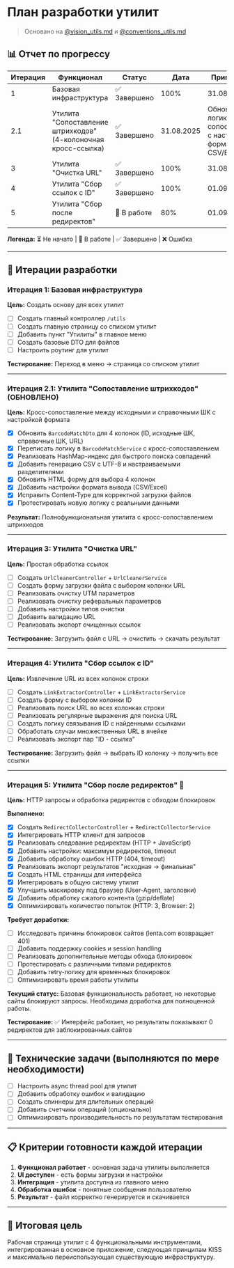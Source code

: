 # План разработки утилит

> Основано на [@vision_utils.md](../vision_utils.md) и [@conventions_utils.md](../conventions_utils.md)

## 📊 Отчет по прогрессу

| Итерация | Функционал | Статус | Дата | Примечания |
|----------|------------|--------|------|------------|
| 1 | Базовая инфраструктура | ✅ Завершено | 100% | 31.08.2025 |
| 2.1 | Утилита "Сопоставление штрихкодов" (4-колоночная кросс-ссылка) | ✅ Завершено | 31.08.2025 | Обновлена логика кросс-сопоставления с настройкой формата CSV/Excel |
| 3 | Утилита "Очистка URL" | ✅ Завершено | 100% | 31.08.2025 |
| 4 | Утилита "Сбор ссылок с ID" | ✅ Завершено | 100% | 01.09.2025 |
| 5 | Утилита "Сбор после редиректов" | 🔄 В работе | 80% | 01.09.2025 |

**Легенда:** ⏳ Не начато | 🔄 В работе | ✅ Завершено | ❌ Ошибка

---

## 🚀 Итерации разработки

### Итерация 1: Базовая инфраструктура
**Цель:** Создать основу для всех утилит

- [ ] Создать главный контроллер `/utils`
- [ ] Создать главную страницу со списком утилит  
- [ ] Добавить пункт "Утилиты" в главное меню
- [ ] Создать базовые DTO для файлов
- [ ] Настроить роутинг для утилит

**Тестирование:** Переход в меню → страница со списком утилит

---

### Итерация 2.1: Утилита "Сопоставление штрихкодов" (ОБНОВЛЕНО)
**Цель:** Кросс-сопоставление между исходными и справочными ШК с настройкой формата

- [x] Обновить `BarcodeMatchDto` для 4 колонок (ID, исходные ШК, справочные ШК, URL)
- [x] Переписать логику в `BarcodeMatchService` с кросс-сопоставлением
- [x] Реализовать HashMap-индекс для быстрого поиска совпадений
- [x] Добавить генерацию CSV с UTF-8 и настраиваемыми разделителями
- [x] Обновить HTML форму для выбора 4 колонок
- [x] Добавить настройки формата вывода (CSV/Excel)
- [x] Исправить Content-Type для корректной загрузки файлов
- [x] Протестировать новую логику с реальными данными

**Результат:** Полнофункциональная утилита с кросс-сопоставлением штрихкодов

---

### Итерация 3: Утилита "Очистка URL"  
**Цель:** Простая обработка ссылок

- [ ] Создать `UrlCleanerController` + `UrlCleanerService`
- [ ] Создать форму загрузки файла с выбором колонки URL
- [ ] Реализовать очистку UTM параметров
- [ ] Реализовать очистку реферальных параметров
- [ ] Добавить настройки типов очистки
- [ ] Добавить валидацию URL
- [ ] Реализовать экспорт очищенных ссылок

**Тестирование:** Загрузить файл с URL → очистить → скачать результат

---

### Итерация 4: Утилита "Сбор ссылок с ID"
**Цель:** Извлечение URL из всех колонок строки

- [ ] Создать `LinkExtractorController` + `LinkExtractorService`
- [ ] Создать форму с выбором колонки ID
- [ ] Реализовать поиск URL во всех колонках строки
- [ ] Реализовать регулярные выражения для поиска URL
- [ ] Создать логику связывания ID с найденными ссылками
- [ ] Обработать случаи множественных URL в ячейке
- [ ] Реализовать экспорт пар "ID - ссылка"

**Тестирование:** Загрузить файл → выбрать ID колонку → получить все ссылки

---

### Итерация 5: Утилита "Сбор после редиректов" 🔄
**Цель:** HTTP запросы и обработка редиректов с обходом блокировок

**Выполнено:**
- [x] Создать `RedirectCollectorController` + `RedirectCollectorService`  
- [x] Интегрировать HTTP клиент для запросов
- [x] Реализовать следование редиректам (HTTP + JavaScript)
- [x] Добавить настройки: максимум редиректов, timeout
- [x] Добавить обработку ошибок HTTP (404, timeout)
- [x] Реализовать экспорт результатов "исходная → финальная"
- [x] Создать HTML страницы для интерфейса
- [x] Интегрировать в общую систему утилит
- [x] Улучшить маскировку под браузер (User-Agent, заголовки)
- [x] Добавить обработку сжатого контента (gzip/deflate)
- [x] Оптимизировать количество попыток (HTTP: 3, Browser: 2)

**Требует доработки:**
- [ ] Исследовать причины блокировок сайтов (lenta.com возвращает 401)
- [ ] Добавить поддержку cookies и session handling
- [ ] Реализовать дополнительные методы обхода блокировок
- [ ] Протестировать с различными типами редиректов
- [ ] Добавить retry-логику для временных блокировок
- [ ] Оптимизировать время работы утилиты

**Текущий статус:** Базовая функциональность работает, но некоторые сайты блокируют запросы. Необходима доработка для полноценной работы.

**Тестирование:** ✅ Интерфейс работает, но результаты показывают 0 редиректов для заблокированных сайтов

---

## 🔧 Технические задачи (выполняются по мере необходимости)

- [ ] Настроить async thread pool для утилит
- [ ] Добавить обработку ошибок и валидацию
- [ ] Создать спиннеры для длительных операций  
- [ ] Добавить счетчики операций (опционально)
- [ ] Оптимизировать производительность по результатам тестирования

---

## 📋 Критерии готовности каждой итерации

1. **Функционал работает** - основная задача утилиты выполняется
2. **UI доступен** - есть формы загрузки и настройки
3. **Интеграция** - утилита доступна из главного меню  
4. **Обработка ошибок** - понятные сообщения пользователю
5. **Результат** - файл корректно генерируется и скачивается

---

## 🎯 Итоговая цель

Рабочая страница утилит с 4 функциональными инструментами, интегрированная в основное приложение, следующая принципам KISS и максимально переиспользующая существующую инфраструктуру.